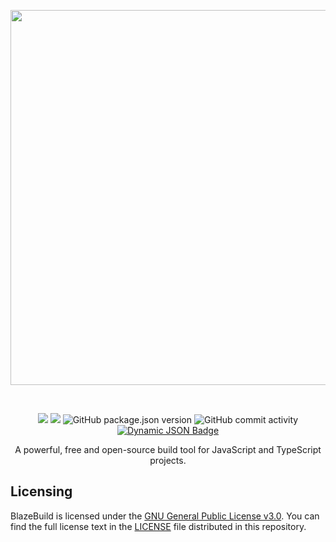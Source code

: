 <p align="center">
<a href="https://github.com/onesoft-sudo/sudobot/tree/main/blazebuild" title="BlazeBuild" target="_blank">
<img src="https://res.cloudinary.com/rakinar2/image/upload/v1720451755/brfmjkzdtemin6uddsfr" width="600px">
</a> 
</p>

<br />

<p align="center">
<a href="https://github.com/onesoft-sudo/sudobot/actions/workflows/blazebuild.yml"><img src="https://img.shields.io/github/actions/workflow/status/onesoft-sudo/sudobot/blazebuild.yml?style=flat&logo=github&logoColor=white&label=Build&labelColor=black&color=rgb(50%2C50%2C50)&cacheSeconds=60"></a>
<a href="https://gnu.org/licenses/gpl-3.0.html"><img src="https://img.shields.io/badge/GPL--3.0-black?style=flat&logo=data%3Aimage%2Fsvg%2Bxml%3Bbase64%2C77u%2FPD94bWwgdmVyc2lvbj0iMS4wIiBlbmNvZGluZz0idXRmLTgiPz4NCjwhRE9DVFlQRSBzdmcgUFVCTElDICItLy9XM0MvL0RURCBTVkcgMS4xLy9FTiINCgkiaHR0cDovL3d3dy53My5vcmcvR3JhcGhpY3MvU1ZHLzEuMS9EVEQvc3ZnMTEuZHRkIj4NCjxzdmcgd2lkdGg9IjE5N3B4IiBoZWlnaHQ9IjE5N3B4IiB4bWxucz0iaHR0cDovL3d3dy53My5vcmcvMjAwMC9zdmciIHZlcnNpb249IjEuMSI%2BDQoJPGNpcmNsZSBjeD0iOTgiIGN5PSI5OCIgcj0iOTgiIGZpbGw9ImJsYWNrIi8%2BDQoJPGNpcmNsZSBjeD0iOTgiIGN5PSI5OCIgcj0iNzgiIGZpbGw9IndoaXRlIi8%2BDQoJPGNpcmNsZSBjeD0iOTgiIGN5PSI5OCIgcj0iNTUiIGZpbGw9ImJsYWNrIi8%2BDQoJPGNpcmNsZSBjeD0iOTgiIGN5PSI5OCIgcj0iMzAiIGZpbGw9IndoaXRlIi8%2BDQoJPHJlY3QgeD0iMTE1IiB5PSI4NSIgd2lkdGg9IjQ1IiBoZWlnaHQ9IjI1IiBmaWxsPSJ3aGl0ZSIvPg0KPC9zdmc%2B&logoColor=%23fff&label=License&labelColor=%23000&color=rgb(50%2C50%2C50)" /></a>
<img alt="GitHub package.json version" src="https://img.shields.io/github/package-json/v/onesoft-sudo/sudobot?filename=blazebuild%2Fpackage.json&style=flat&logo=npm&logoColor=%23fff&label=Version&labelColor=%23000&color=rgb(50%2C50%2C50)&cacheSeconds=120">
<img alt="GitHub commit activity" src="https://img.shields.io/github/commit-activity/w/onesoft-sudo/sudobot?style=flat&logo=git&logoColor=white&label=Commits&labelColor=%23000&color=rgb(50%2C%2050%2C%2050)&cacheSeconds=60">
<a href="https://discord.gg/892GWhTzgs"><img alt="Dynamic JSON Badge" src="https://img.shields.io/badge/dynamic/json?url=https%3A%2F%2Fdiscord.com%2Fapi%2Fguilds%2F964969362073198652%2Fwidget.json&query=presence_count&suffix=%20online&style=flat&logo=discord&logoColor=white&label=Discord&labelColor=%23000&color=rgb(50%2C%2050%2C%2050)&cacheSeconds=60&link=https%3A%2F%2Fdiscord.gg%2F892GWhTzgs" alt="Discord" /></a>
</p>

<p align="center">
A powerful, free and open-source build tool for JavaScript and TypeScript projects.
</p>

## Licensing

BlazeBuild is licensed under the [GNU General Public License v3.0](https://gnu.org/licenses/agpl-3.0.html). You can find the full license text in the [LICENSE](./LICENSE) file distributed in this repository.

